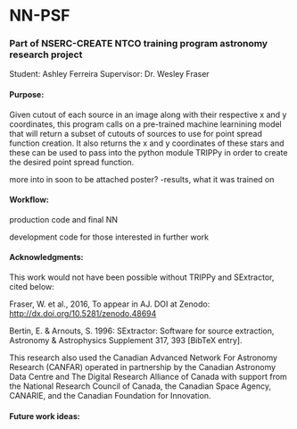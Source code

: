 # NN-PSF
### Part of NSERC-CREATE NTCO training program astronomy research project
Student: Ashley Ferreira
Supervisor: Dr. Wesley Fraser

#### Purpose:
Given cutout of each source in an image along with their respective x and y coordinates, this program calls on a pre-trained machine learnining model that will return a subset of cutouts of sources to use for point spread function creation. It also returns the x and y coordinates of these stars and these can be used to pass into the python module TRIPPy in order to create the desired point spread function.

more into in soon to be attached poster?
-results, what it was trained on

#### Workflow:

production code and final NN

development code for those interested in further work


#### Acknowledgments:

This work would not have been possible without TRIPPy and SExtractor, cited below:

Fraser, W. et al., 2016, To appear in AJ. DOI at Zenodo: http://dx.doi.org/10.5281/zenodo.48694

Bertin, E. & Arnouts, S. 1996: SExtractor: Software for source extraction, Astronomy & Astrophysics Supplement 317, 393 [BibTeX entry].

This research also used the Canadian Advanced Network For Astronomy Research (CANFAR) operated in partnership by the  Canadian Astronomy Data Centre and The Digital Research Alliance of Canada with support from the National Research Council of Canada, the Canadian Space Agency, CANARIE, and the Canadian Foundation for Innovation.

#### Future work ideas:
